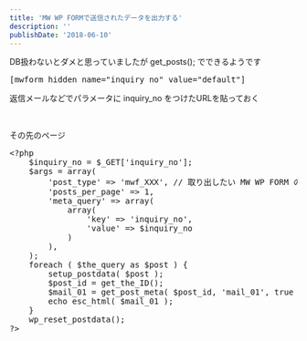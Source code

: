 ```yaml
---
title: 'MW WP FORMで送信されたデータを出力する'
description: ''
publishDate: '2018-06-10'
---
```


<p>DB扱わないとダメと思っていましたが get_posts(); でできるようです</p>
<pre class="brush: xml; title: ; notranslate" title="">[mwform_hidden name="inquiry_no" value="default"]</pre>
<p>返信メールなどでパラメータに inquiry_no をつけたURLを貼っておく</p>
<p>&nbsp;</p>
<p>その先のページ</p>
<pre class="brush: php; title: ; notranslate" title="">&lt;?php
	$inquiry_no = $_GET['inquiry_no'];
	$args = array(
		'post_type' =&gt; 'mwf_XXX', // 取り出したい MW WP FORM の識別子
		'posts_per_page' =&gt; 1,
		'meta_query' =&gt; array(
			array(
				'key' =&gt; 'inquiry_no',
				'value' =&gt; $inquiry_no
			)
		),
	);
	foreach ( $the_query as $post ) {
		setup_postdata( $post );
		$post_id = get_the_ID();
		$mail_01 = get_post_meta( $post_id, 'mail_01', true );
		echo esc_html( $mail_01 );
	}
	wp_reset_postdata();
?&gt;</pre>

